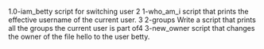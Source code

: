 1.0-iam_betty script for switching user
2 1-who_am_i script that prints the effective username of the current user.
3 2-groups Write a script that prints all the groups the current user is part of4 3-new_owner script that changes the owner of the file hello to the user betty.
